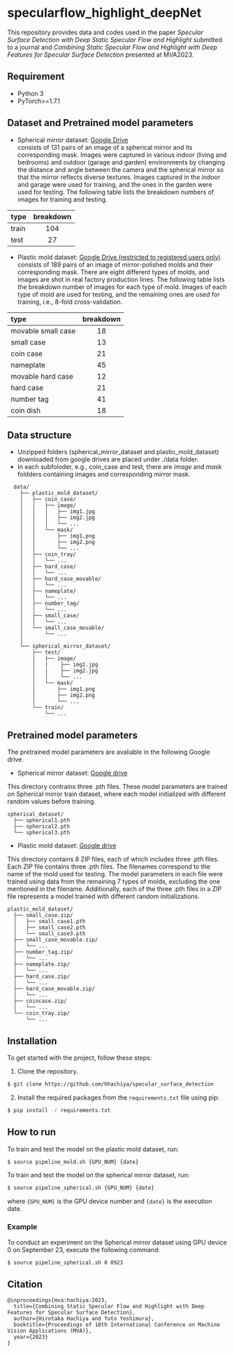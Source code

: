 # specularflow_highlight_deepNet


This repository provides data and codes used in the paper *Specular Surface Detection with Deep Static Specular Flow and Highlight* submitted to a journal and *Combining Static Specular Flow and Highlight with Deep Features for Specular Surface Detection* presented at MVA2023.

## Requirement
- Python 3
- PyTorch>=1.7.1

## Dataset and Pretrained model parameters
- Spherical mirror dataset: [Google Drive](https://drive.google.com/file/d/1ihubgbLd-IT8EQgjJ4EwJiYP-MSMA3IT/view?usp=sharing)  
consists of 131 pairs of an image of a spherical mirror and its corresponding mask.
Images were captured in various indoor (living and bedrooms) and outdoor (garage and garden) environments by changing the distance and angle between the camera and the spherical mirror so that the mirror reflects diverse textures.
Images captured in the indoor and garage were used for training, and the ones in the garden were used for testing.
The following table lists the breakdown numbers of images for training and testing.  

|  type  |  breakdown  |
|:---- |:----:|
|  train  |  104  |
|  test  |  27  |

- Plastic mold dataset: [Google Drive (restricted to registered users only)](https://drive.google.com/file/d/1rBLSxiyrWLV4eOzFQwJCbrcHaUaghVDy/view?usp=drive_link)  
consists of 189 pairs of an image of mirror-polished molds and their corresponding mask.
There are eight different types of molds, and images are shot in real factory production lines.
The following table lists the breakdown number of images for each type of mold.
Images of each type of mold are used for testing, and the remaining ones are used for training, i.e., 8-fold cross-validation.  

|  type  |  breakdown  |
|:----|:----:|
|  movable small case  |  18  |
|  small case  |  13  |
|  coin case  |  21  |
|  nameplate  |45|
|  movable hard case | 12|
|  hard case  |21|
|  number tag | 41|
|  coin dish  |18|



## Data structure
-  Unzipped folders (spherical_mirror_dataset and plastic_mold_dataset) downloaded from google drives are placed under ./data folder. 
- In each subfoloder, e.g., coin_case and test,  there are *image* and *mask* foldders containing images and corresponding mirror mask.

```
  data/
    ├── plastic_mold_dataset/
    │   ├── coin_case/
    │   │   ├── image/
    │   │   │   ├── img1.jpg
    │   │   │   ├── img2.jpg
    │   │   │   └── ...
    │   │   └── mask/  
    │   │       ├── img1.png
    │   │       ├── img2.png
    │   │       └── ...
    │   ├── coin_tray/
    │   │   └── ...
    │   ├── hard_case/
    │   │   └── ...
    │   ├── hard_case_movable/
    │   │   └── ...
    │   ├── nameplate/
    │   │   └── ...
    │   ├── number_tag/
    │   │   └── ...
    │   ├── small_case/
    │   │   └── ...
    │   └── small_case_movable/
    │       └── ...
    │ 
    └── spherical_mirror_dataset/
        ├── test/
        │   ├── image/
        │   |    ├── img1.jpg
        │   |    ├── img2.jpg
        │   |    └── ...
        |   └── mask/  
        │       ├── img1.png
        │       ├── img2.png
        │       └── ...
        └── train/
            └── ...
```

## Pretrained model parameters
The pretrained model parameters are avaliable in the following Google drive.
- Spherical mirror dataset: [Google drive](https://drive.google.com/drive/folders/1kW5vWpnXBlns2z05ET2yQq9OWP7nl3xs?usp=sharing)

This directory contrains three .pth files. These model parameters are trained on Spherical mirror train dataset, where each model initialized with different random values before training.
<!-- この事前学習パラメータは３つの.pthファイルが保存されており、それぞれのパラメータは異なるランダムな値で初期化で学習した結果である． -->
```
spherical_dataset/
  ├── spherical1.pth
  ├── spherical2.pth
  └── spherical3.pth
```

- Plastic mold dataset: [Google drive](https://drive.google.com/drive/folders/1FXSzHWgEBXV9guScQI7Cpq3yB3ZWX469?usp=sharing) 
<!-- このディレクトリは8つのzipファイルを含んでおり、さらにそのzipファイルは３つの.pthファイルを含んでいる。
各.pthファイルのファイル名はテストに使用した金型の名前であり、ファイル名の金型を除く残り7種類のデータで学習したパラメータである。3種類はそれぞれランダムな初期値で学習したパラメータである。 -->
This directory contains 8 ZIP files, each of which includes three .pth files. 
Each ZIP file contains three .pth files. The filenames correspond to the name of the mold used for testing. The model parameters in each file were trained using data from the remaining 7 types of molds, excluding the one mentioned in the filename. Additionally, each of the three .pth files in a ZIP file represents a model trained with different random initializations.
```
plastic_mold_dataset/
  ├── small_case.zip/
  │   ├── small_case1.pth
  │   ├── small_case2.pth
  │   └── small_case3.pth
  ├── small_case_movable.zip/
  │   └── ...
  ├── number_tag.zip/
  │   └── ...
  ├── nameplate.zip/
  │   └── ...
  ├── hard_case.zip/
  │   └── ...
  ├── hard_case_movable.zip/
  │   └── ...
  ├── coincase.zip/
  │   └── ...
  └── coin_tray.zip/
      └── ...
```


## Installation
To get started with the project, follow these steps:
1. Clone the repository.
```bash
$ git clone https://github.com/hhachiya/specular_surface_detection
```
2. Install the required packages from the ```requirements.txt``` file using pip:
```bash
$ pip install -r requirements.txt
```

## How to run
To train and test the model on the plastic mold dataset, run:
```bash 
$ source pipeline_mold.sh {GPU_NUM} {date}
```
To train and test the model on the spherical mirror dataset, run:
```bash
$ source pipeline_spherical.sh {GPU_NUM} {date}
```
where `{GPU_NUM}` is the GPU device number and `{date}` is the execution date. 

### Example
To conduct an experiment on the Spherical mirror dataset using GPU device 0 on September 23, execute the following command:
```bash
$ source pipeline_spherical.sh 0 0923
```


## Citation
```
@inproceedings{mva:hachiya:2023,
  title={Combining Static Specular Flow and Highlight with Deep Features for Specular Surface Detection},
  author={Hirotaka Hachiya and Yuto Yoshimura},
  booktitle={Proceedings of 18th International Conference on Machine Vision Applications (MVA)},
  year={2023}
}
